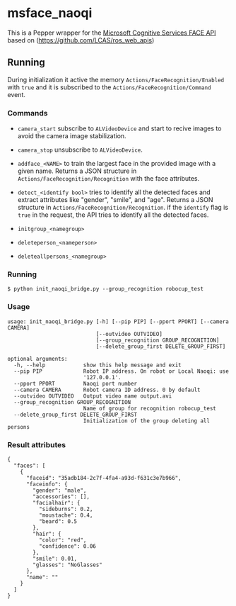 # msface_naoqi

This is a Pepper wrapper for the [Microsoft Cognitive Services FACE API](https://www.microsoft.com/cognitive-services/en-us/face-api) based on (https://github.com/LCAS/ros_web_apis)


## Running

During initialization it active the memory `Actions/FaceRecognition/Enabled` with `true` and it is subscribed to the `Actions/FaceRecognition/Command` event. 


### Commands 

 * `camera_start` subscribe to `ALVideoDevice` and start to recive images to avoid the camera image stabilization.

 * `camera_stop`  unsubscribe to `ALVideoDevice`.

 * `addface_<NAME>` to train the largest face in the provided image with a given name. Returns a JSON structure in `Actions/FaceRecognition/Recognition` with the face attributes.

 * `detect_<identify bool>` tries to identify all the detected faces and extract attributes like "gender", "smile", and "age". Returns a JSON structure in `Actions/FaceRecognition/Recognition`. if the `identify` flag is `true` in the request, the API tries to identify all the detected faces.


 * `initgroup_<namegroup>`

 * `deleteperson_<nameperson>`

 * `deleteallpersons_<namegroup>`


### Running

```
$ python init_naoqi_bridge.py --group_recognition robocup_test
```
### Usage

```
usage: init_naoqi_bridge.py [-h] [--pip PIP] [--pport PPORT] [--camera CAMERA]
                            [--outvideo OUTVIDEO]
                            [--group_recognition GROUP_RECOGNITION]
                            [--delete_group_first DELETE_GROUP_FIRST]

optional arguments:
  -h, --help            show this help message and exit
  --pip PIP             Robot IP address. On robot or Local Naoqi: use
                        '127.0.0.1'.
  --pport PPORT         Naoqi port number
  --camera CAMERA       Robot camera ID address. 0 by default
  --outvideo OUTVIDEO   Output video name output.avi
  --group_recognition GROUP_RECOGNITION
                        Name of group for recognition robocup_test
  --delete_group_first DELETE_GROUP_FIRST
                        Initialization of the group deleting all persons

```

### Result attributes

```
{
  "faces": [
    {
      "faceid": "35adb184-2c7f-4fa4-a93d-f631c3e7b966", 
      "faceinfo": {
        "gender": "male", 
        "accessories": [], 
        "facialhair": {
          "sideburns": 0.2, 
          "moustache": 0.4, 
          "beard": 0.5
        }, 
        "hair": {
          "color": "red", 
          "confidence": 0.06
        }, 
        "smile": 0.01, 
        "glasses": "NoGlasses"
      }, 
      "name": ""
    }
  ]
}
```

